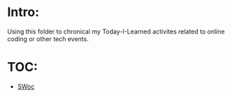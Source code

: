 # Intro:
Using this folder to chronical my Today-I-Learned activites related to online coding or other tech events. 

# TOC:
* [SWoc](https://github.com/EO4wellness/T-I-L/blob/main/Events/SWoC.md) 

